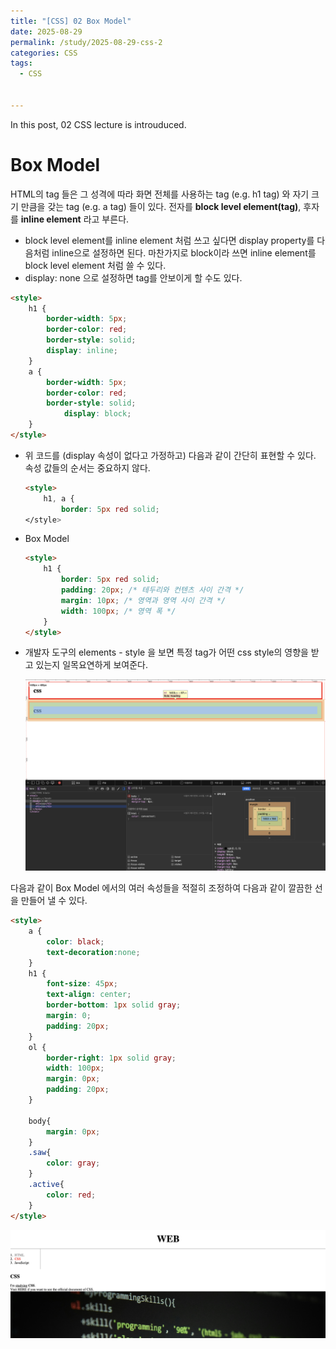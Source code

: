 ```yaml
---
title: "[CSS] 02 Box Model"
date: 2025-08-29
permalink: /study/2025-08-29-css-2
categories: CSS
tags: 
  - CSS


---
```


In this post, 02 CSS lecture is introuduced. 



# Box Model

HTML의 tag 들은 그 성격에 따라 화면 전체를 사용하는 tag (e.g. h1 tag)  와 자기 크기 만큼을 갖는 tag (e.g. a tag) 들이 있다. 전자를 **block level element(tag)**, 후자를 **inline element** 라고 부른다.

- block level element를 inline element 처럼 쓰고 싶다면 display property를 다음처럼 inline으로 설정하면 된다. 마찬가지로 block이라 쓰면 inline element를 block level element 처럼 쓸 수 있다. 
- display: none 으로 설정하면 tag를 안보이게 할 수도 있다.

```html
<style>
    h1 {
        border-width: 5px;
        border-color: red;
        border-style: solid;
        display: inline;
    }
    a {
        border-width: 5px;
        border-color: red;
        border-style: solid;
     		display: block;
    }
</style>
```

- 위 코드를 (display 속성이 없다고 가정하고) 다음과 같이 간단히 표현할 수 있다. 속성 값들의 순서는 중요하지 않다.

  ```html
  <style>
      h1, a {
          border: 5px red solid;
  </style>
  ```

- Box Model

  ```html
  <style>
      h1 {
          border: 5px red solid;
          padding: 20px; /* 테두리와 컨텐츠 사이 간격 */
          margin: 10px; /* 영역과 영역 사이 간격 */
          width: 100px; /* 영역 폭 */
      }
  </style>
  ```

- 개발자 도구의 elements - style 을 보면 특정 tag가 어떤 css style의 영향을 받고 있는지 일목요연하게 보여준다. 

  ![boxModel](../../images/2025-08-29-css-2/boxModel.png)

다음과 같이 Box Model 에서의 여러 속성들을 적절히 조정하여 다음과 같이 깔끔한 선을 만들어 낼 수 있다.

```html
<style>
    a {
        color: black;
        text-decoration:none;
    }
    h1 {
        font-size: 45px;
        text-align: center;
        border-bottom: 1px solid gray;
        margin: 0;
        padding: 20px;
    }
    ol {
        border-right: 1px solid gray;
        width: 100px;
        margin: 0px;
        padding: 20px;
    }

    body{
        margin: 0px;
    }
    .saw{
        color: gray;
    }
    .active{
        color: red;
    }
</style>
```



![boxModel2](../../images/2025-08-29-css-2/boxModel2.png)
